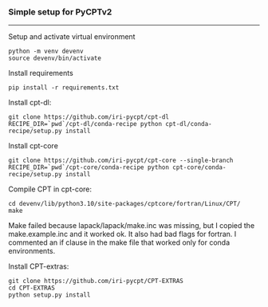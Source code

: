### Simple setup for PyCPTv2
------

Setup and activate virtual environment
```
python -m venv devenv
source devenv/bin/activate
```

Install requirements
```
pip install -r requirements.txt
```

Install cpt-dl:
```
git clone https://github.com/iri-pycpt/cpt-dl
RECIPE_DIR=`pwd`/cpt-dl/conda-recipe python cpt-dl/conda-recipe/setup.py install
```

Install cpt-core
```
git clone https://github.com/iri-pycpt/cpt-core --single-branch
RECIPE_DIR=`pwd`/cpt-core/conda-recipe python cpt-core/conda-recipe/setup.py install
```

Compile CPT in cpt-core:
```
cd devenv/lib/python3.10/site-packages/cptcore/fortran/Linux/CPT/
make
```

Make failed because lapack/lapack/make.inc was missing, but I copied the make.example.inc and it worked ok. It also had bad flags for fortran. I commented an if clause in the make file that worked only for conda environments.

Install CPT-extras:
```
git clone https://github.com/iri-pycpt/CPT-EXTRAS
cd CPT-EXTRAS
python setup.py install
```
